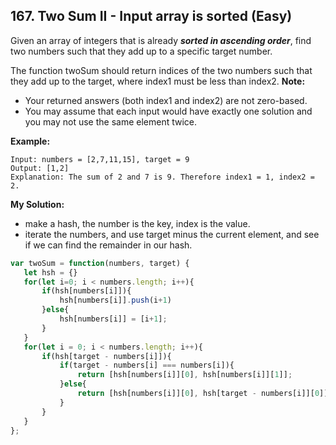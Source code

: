 ## 167. Two Sum II - Input array is sorted (Easy)
Given an array of integers that is already *__sorted in ascending order__*, find two numbers such that they add up to a specific target number.

The function twoSum should return indices of the two numbers such that they add up to the target, where index1 must be less than index2.
__Note:__
 - Your returned answers (both index1 and index2) are not zero-based.
 - You may assume that each input would have exactly one solution and you may not use the same element twice.

 __Example:__
 ```
 Input: numbers = [2,7,11,15], target = 9
Output: [1,2]
Explanation: The sum of 2 and 7 is 9. Therefore index1 = 1, index2 = 2.
 ```
 __My Solution:__
 - make a hash, the number is the key, index is the value.
 - iterate the numbers, and use target minus the current element, and see if we can find the remainder in our hash.
 ```JavaScript
var twoSum = function(numbers, target) {
    let hsh = {}
    for(let i=0; i < numbers.length; i++){
        if(hsh[numbers[i]]){
            hsh[numbers[i]].push(i+1)
        }else{
            hsh[numbers[i]] = [i+1];
        }
    }
    for(let i = 0; i < numbers.length; i++){
        if(hsh[target - numbers[i]]){
            if(target - numbers[i] === numbers[i]){
                return [hsh[numbers[i]][0], hsh[numbers[i]][1]];
            }else{
                return [hsh[numbers[i]][0], hsh[target - numbers[i]][0]];
            }
        }
    }
};
```
